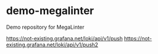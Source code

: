 # demo-megalinter

Demo repository for MegaLinter

https://not-existing.grafana.net/loki/api/v1/push 
https://not-existing.grafana.net/loki/api/v1/push2